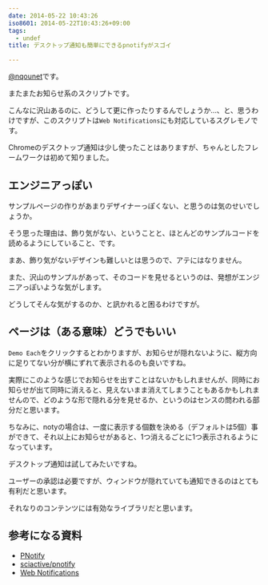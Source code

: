 ```yaml
---
date: 2014-05-22 10:43:26
iso8601: 2014-05-22T10:43:26+09:00
tags:
  - undef
title: デスクトップ通知も簡単にできるpnotifyがスゴイ

---
```


<p><a href="https://twitter.com/nqounet">@nqounet</a>です。</p>

<p>またまたお知らせ系のスクリプトです。</p>

<p>こんなに沢山あるのに、どうして更に作ったりするんでしょうか…、と、思うわけですが、このスクリプトは<code>Web Notifications</code>にも対応しているスグレモノです。</p>

<p>Chromeのデスクトップ通知は少し使ったことはありますが、ちゃんとしたフレームワークは初めて知りました。</p>



<h2>エンジニアっぽい</h2>

<p>サンプルページの作りがあまりデザイナーっぽくない、と思うのは気のせいでしょうか。</p>

<p>そう思った理由は、飾り気がない、ということと、ほとんどのサンプルコードを読めるようにしていること、です。</p>

<p>まあ、飾り気がないデザインも難しいとは思うので、アテにはなりません。</p>

<p>また、沢山のサンプルがあって、そのコードを見せるというのは、発想がエンジニアっぽいような気がします。</p>

<p>どうしてそんな気がするのか、と訊かれると困るわけですが。</p>

<h2>ページは（ある意味）どうでもいい</h2>

<p><code>Demo Each</code>をクリックするとわかりますが、お知らせが隠れないように、縦方向に足りてない分が横にずれて表示されるのも良いですね。</p>

<p>実際にこのような感じでお知らせを出すことはないかもしれませんが、同時にお知らせが出て同時に消えると、見えないまま消えてしまうこともあるかもしれませんので、どのような形で隠れる分を見せるか、というのはセンスの問われる部分だと思います。</p>

<p>ちなみに、notyの場合は、一度に表示する個数を決める（デフォルトは5個）事ができて、それ以上にお知らせがあると、1つ消えるごとに1つ表示されるようになっています。</p>

<p>デスクトップ通知は試してみたいですね。</p>

<p>ユーザーの承認は必要ですが、ウィンドウが隠れていても通知できるのはとても有利だと思います。</p>

<p>それなりのコンテンツには有効なライブラリだと思います。</p>

<h2>参考になる資料</h2>

<ul>
<li><a href="http://sciactive.com/pnotify/">PNotify</a></li>
<li><a href="https://github.com/sciactive/pnotify">sciactive/pnotify</a></li>
<li><a href="http://www.w3.org/TR/notifications/">Web Notifications</a></li>
</ul>
    	